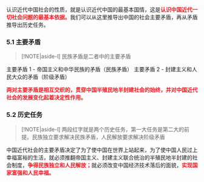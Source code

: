 
认识近代中国社会的性质，就是认识近代中国的最基本国情，这是<font style = "color:#EE1C25"><b>认识中国近代一切社会问题的最基本依据。</b></font>我们可以从这里推导出中国的社会主要矛盾，再从矛盾推导出历史任务。

### 5.1 主要矛盾
> [!NOTE|aside-l] 
> 民族矛盾是二者中的主要矛盾

主要矛盾 1 - 帝国主义和中华民族的矛盾（民族矛盾）
主要矛盾 2 - 封建主义和人民大众的矛盾（阶级矛盾）

<font style = "color:#EE1C25"><b>两对主要矛盾是相互交织的，贯穿中国半殖民地半封建社会的始终，并对中国近代社会的发展变化起着决定性作用。</b></font>

### 5.2 历史任务
> [!NOTE|aside-l] 
> 两段红字就是两个历史任务，第一大任务是第二大的前提。民族独立要求解决民族矛盾，人民解放要求解决阶级矛盾

中国近代社会的主要矛盾决定了为了使中国在世界上站起来，为了使中国人民过上幸福富裕的生活，就必须推翻帝国主义、封建主义联合统治的半殖民地半封建的社会制度，<font style = "color:#EE1C25"><b>争得民族独立和人民解放；</b></font>就必须改变中国经济技术落后的面貌，<font style = "color:#EE1C25"><b>实现国家富强和人民幸福。</b></font>
